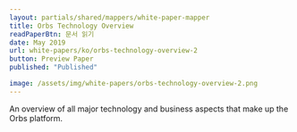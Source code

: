```yaml
---
layout: partials/shared/mappers/white-paper-mapper
title: Orbs Technology Overview
readPaperBtn: 문서 읽기
date: May 2019
url: white-papers/ko/orbs-technology-overview-2
button: Preview Paper
published: "Published"

image: /assets/img/white-papers/orbs-technology-overview-2.png
---
```


An overview of all major technology and business aspects that make up the Orbs platform.
